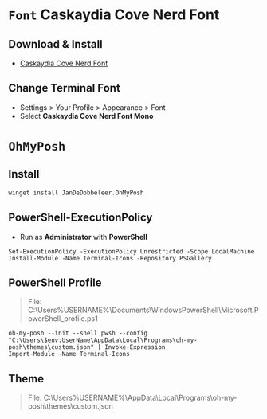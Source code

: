 # `Font` Caskaydia Cove Nerd Font

## Download & Install

- [Caskaydia Cove Nerd Font](https://github.com/ryanoasis/nerd-fonts/releases/download/v2.1.0/CascadiaCode.zip)

## Change Terminal Font

- Settings > Your Profile > Appearance > Font
- Select **Caskaydia Cove Nerd Font Mono**

# `OhMyPosh`

## Install

``` bash
winget install JanDeDobbeleer.OhMyPosh
```

## PowerShell-ExecutionPolicy


- Run as **Administrator** with **PowerShell**

```
Set-ExecutionPolicy -ExecutionPolicy Unrestricted -Scope LocalMachine
Install-Module -Name Terminal-Icons -Repository PSGallery
```

## PowerShell Profile


> File: C:\Users\%USERNAME%\Documents\WindowsPowerShell\Microsoft.PowerShell_profile.ps1

```
oh-my-posh --init --shell pwsh --config "C:\Users\$env:UserName\AppData\Local\Programs\oh-my-posh\themes\custom.json" | Invoke-Expression
Import-Module -Name Terminal-Icons
```

## Theme

> File: C:\Users\%USERNAME%\AppData\Local\Programs\oh-my-posh\themes\custom.json